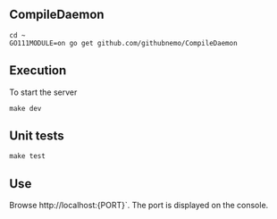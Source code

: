 

## CompileDaemon
```
cd ~
GO111MODULE=on go get github.com/githubnemo/CompileDaemon
```
## Execution

To start the server 

```
make dev
```
## Unit tests

```
make test
```
## Use

Browse http://localhost:{PORT}`. The port is displayed on the console.
